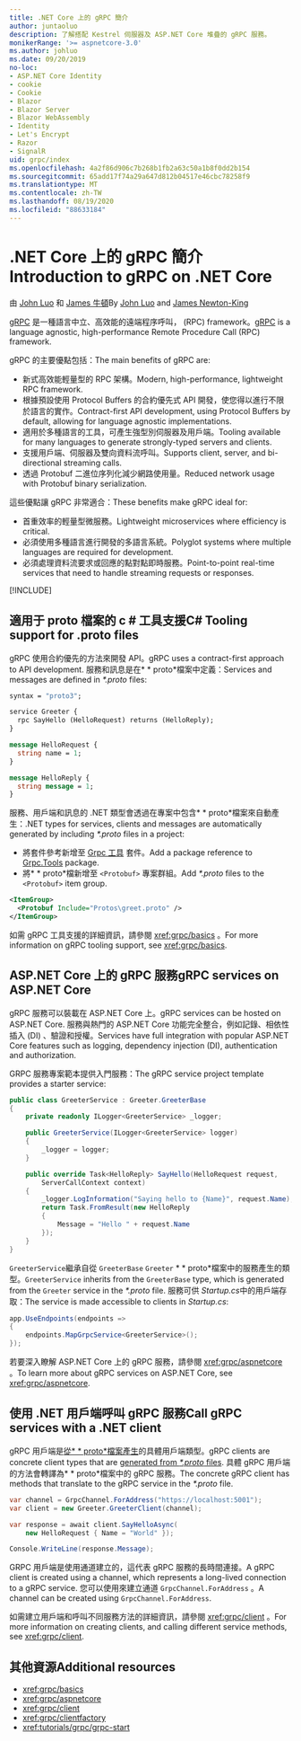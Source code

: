 ```yaml
---
title: .NET Core 上的 gRPC 簡介
author: juntaoluo
description: 了解搭配 Kestrel 伺服器及 ASP.NET Core 堆疊的 gRPC 服務。
monikerRange: '>= aspnetcore-3.0'
ms.author: johluo
ms.date: 09/20/2019
no-loc:
- ASP.NET Core Identity
- cookie
- Cookie
- Blazor
- Blazor Server
- Blazor WebAssembly
- Identity
- Let's Encrypt
- Razor
- SignalR
uid: grpc/index
ms.openlocfilehash: 4a2f86d906c7b268b1fb2a63c50a1b8f0dd2b154
ms.sourcegitcommit: 65add17f74a29a647d812b04517e46cbc78258f9
ms.translationtype: MT
ms.contentlocale: zh-TW
ms.lasthandoff: 08/19/2020
ms.locfileid: "88633184"
---
```

# <a name="introduction-to-grpc-on-net-core"></a><span data-ttu-id="a7a99-103">.NET Core 上的 gRPC 簡介</span><span class="sxs-lookup"><span data-stu-id="a7a99-103">Introduction to gRPC on .NET Core</span></span>

<span data-ttu-id="a7a99-104">由 [John Luo](https://github.com/juntaoluo) 和 [James 牛頓](https://twitter.com/jamesnk)</span><span class="sxs-lookup"><span data-stu-id="a7a99-104">By [John Luo](https://github.com/juntaoluo) and [James Newton-King](https://twitter.com/jamesnk)</span></span>

<span data-ttu-id="a7a99-105">[gRPC](https://grpc.io/docs/guides/) 是一種語言中立、高效能的遠端程序呼叫， (RPC) framework。</span><span class="sxs-lookup"><span data-stu-id="a7a99-105">[gRPC](https://grpc.io/docs/guides/) is a language agnostic, high-performance Remote Procedure Call (RPC) framework.</span></span>

<span data-ttu-id="a7a99-106">gRPC 的主要優點包括：</span><span class="sxs-lookup"><span data-stu-id="a7a99-106">The main benefits of gRPC are:</span></span>
* <span data-ttu-id="a7a99-107">新式高效能輕量型的 RPC 架構。</span><span class="sxs-lookup"><span data-stu-id="a7a99-107">Modern, high-performance, lightweight RPC framework.</span></span>
* <span data-ttu-id="a7a99-108">根據預設使用 Protocol Buffers 的合約優先式 API 開發，使您得以進行不限於語言的實作。</span><span class="sxs-lookup"><span data-stu-id="a7a99-108">Contract-first API development, using Protocol Buffers by default, allowing for language agnostic implementations.</span></span>
* <span data-ttu-id="a7a99-109">適用於多種語言的工具，可產生強型別伺服器及用戶端。</span><span class="sxs-lookup"><span data-stu-id="a7a99-109">Tooling available for many languages to generate strongly-typed servers and clients.</span></span>
* <span data-ttu-id="a7a99-110">支援用戶端、伺服器及雙向資料流呼叫。</span><span class="sxs-lookup"><span data-stu-id="a7a99-110">Supports client, server, and bi-directional streaming calls.</span></span>
* <span data-ttu-id="a7a99-111">透過 Protobuf 二進位序列化減少網路使用量。</span><span class="sxs-lookup"><span data-stu-id="a7a99-111">Reduced network usage with Protobuf binary serialization.</span></span>

<span data-ttu-id="a7a99-112">這些優點讓 gRPC 非常適合：</span><span class="sxs-lookup"><span data-stu-id="a7a99-112">These benefits make gRPC ideal for:</span></span>
* <span data-ttu-id="a7a99-113">首重效率的輕量型微服務。</span><span class="sxs-lookup"><span data-stu-id="a7a99-113">Lightweight microservices where efficiency is critical.</span></span>
* <span data-ttu-id="a7a99-114">必須使用多種語言進行開發的多語言系統。</span><span class="sxs-lookup"><span data-stu-id="a7a99-114">Polyglot systems where multiple languages are required for development.</span></span>
* <span data-ttu-id="a7a99-115">必須處理資料流要求或回應的點對點即時服務。</span><span class="sxs-lookup"><span data-stu-id="a7a99-115">Point-to-point real-time services that need to handle streaming requests or responses.</span></span>

[!INCLUDE[](~/includes/gRPCazure.md)]

## <a name="c-tooling-support-for-proto-files"></a><span data-ttu-id="a7a99-116">適用于 proto 檔案的 c # 工具支援</span><span class="sxs-lookup"><span data-stu-id="a7a99-116">C# Tooling support for .proto files</span></span>

<span data-ttu-id="a7a99-117">gRPC 使用合約優先的方法來開發 API。</span><span class="sxs-lookup"><span data-stu-id="a7a99-117">gRPC uses a contract-first approach to API development.</span></span> <span data-ttu-id="a7a99-118">服務和訊息是在\* \* proto\*檔案中定義：</span><span class="sxs-lookup"><span data-stu-id="a7a99-118">Services and messages are defined in *\*.proto* files:</span></span>

```protobuf
syntax = "proto3";

service Greeter {
  rpc SayHello (HelloRequest) returns (HelloReply);
}

message HelloRequest {
  string name = 1;
}

message HelloReply {
  string message = 1;
}
```

<span data-ttu-id="a7a99-119">服務、用戶端和訊息的 .NET 類型會透過在專案中包含\* \* proto\*檔案來自動產生：</span><span class="sxs-lookup"><span data-stu-id="a7a99-119">.NET types for services, clients and messages are automatically generated by including *\*.proto* files in a project:</span></span>

* <span data-ttu-id="a7a99-120">將套件參考新增至 [Grpc 工具](https://www.nuget.org/packages/Grpc.Tools/) 套件。</span><span class="sxs-lookup"><span data-stu-id="a7a99-120">Add a package reference to [Grpc.Tools](https://www.nuget.org/packages/Grpc.Tools/) package.</span></span>
* <span data-ttu-id="a7a99-121">將\* \* proto\*檔新增至 `<Protobuf>` 專案群組。</span><span class="sxs-lookup"><span data-stu-id="a7a99-121">Add *\*.proto* files to the `<Protobuf>` item group.</span></span>

```xml
<ItemGroup>
  <Protobuf Include="Protos\greet.proto" />
</ItemGroup>
```

<span data-ttu-id="a7a99-122">如需 gRPC 工具支援的詳細資訊，請參閱 <xref:grpc/basics> 。</span><span class="sxs-lookup"><span data-stu-id="a7a99-122">For more information on gRPC tooling support, see <xref:grpc/basics>.</span></span>

## <a name="grpc-services-on-aspnet-core"></a><span data-ttu-id="a7a99-123">ASP.NET Core 上的 gRPC 服務</span><span class="sxs-lookup"><span data-stu-id="a7a99-123">gRPC services on ASP.NET Core</span></span>

<span data-ttu-id="a7a99-124">gRPC 服務可以裝載在 ASP.NET Core 上。</span><span class="sxs-lookup"><span data-stu-id="a7a99-124">gRPC services can be hosted on ASP.NET Core.</span></span> <span data-ttu-id="a7a99-125">服務與熱門的 ASP.NET Core 功能完全整合，例如記錄、相依性插入 (DI) 、驗證和授權。</span><span class="sxs-lookup"><span data-stu-id="a7a99-125">Services have full integration with popular ASP.NET Core features such as logging, dependency injection (DI), authentication and authorization.</span></span>

<span data-ttu-id="a7a99-126">GRPC 服務專案範本提供入門服務：</span><span class="sxs-lookup"><span data-stu-id="a7a99-126">The gRPC service project template provides a starter service:</span></span>

```csharp
public class GreeterService : Greeter.GreeterBase
{
    private readonly ILogger<GreeterService> _logger;

    public GreeterService(ILogger<GreeterService> logger)
    {
        _logger = logger;
    }

    public override Task<HelloReply> SayHello(HelloRequest request,
        ServerCallContext context)
    {
        _logger.LogInformation("Saying hello to {Name}", request.Name);
        return Task.FromResult(new HelloReply 
        {
            Message = "Hello " + request.Name
        });
    }
}
```

<span data-ttu-id="a7a99-127">`GreeterService`繼承自從 `GreeterBase` `Greeter` \* \* proto\*檔案中的服務產生的類型。</span><span class="sxs-lookup"><span data-stu-id="a7a99-127">`GreeterService` inherits from the `GreeterBase` type, which is generated from the `Greeter` service in the *\*.proto* file.</span></span> <span data-ttu-id="a7a99-128">服務可供 *Startup.cs*中的用戶端存取：</span><span class="sxs-lookup"><span data-stu-id="a7a99-128">The service is made accessible to clients in *Startup.cs*:</span></span>

```csharp
app.UseEndpoints(endpoints =>
{
    endpoints.MapGrpcService<GreeterService>();
});
```

<span data-ttu-id="a7a99-129">若要深入瞭解 ASP.NET Core 上的 gRPC 服務，請參閱 <xref:grpc/aspnetcore> 。</span><span class="sxs-lookup"><span data-stu-id="a7a99-129">To learn more about gRPC services on ASP.NET Core, see <xref:grpc/aspnetcore>.</span></span>

## <a name="call-grpc-services-with-a-net-client"></a><span data-ttu-id="a7a99-130">使用 .NET 用戶端呼叫 gRPC 服務</span><span class="sxs-lookup"><span data-stu-id="a7a99-130">Call gRPC services with a .NET client</span></span>

<span data-ttu-id="a7a99-131">gRPC 用戶端是[從\* \* proto\*檔案產生](xref:grpc/basics#generated-c-assets)的具體用戶端類型。</span><span class="sxs-lookup"><span data-stu-id="a7a99-131">gRPC clients are concrete client types that are [generated from *\*.proto* files](xref:grpc/basics#generated-c-assets).</span></span> <span data-ttu-id="a7a99-132">具體 gRPC 用戶端的方法會轉譯為\* \* proto\*檔案中的 gRPC 服務。</span><span class="sxs-lookup"><span data-stu-id="a7a99-132">The concrete gRPC client has methods that translate to the gRPC service in the *\*.proto* file.</span></span>

```csharp
var channel = GrpcChannel.ForAddress("https://localhost:5001");
var client = new Greeter.GreeterClient(channel);

var response = await client.SayHelloAsync(
    new HelloRequest { Name = "World" });

Console.WriteLine(response.Message);
```

<span data-ttu-id="a7a99-133">GRPC 用戶端是使用通道建立的，這代表 gRPC 服務的長時間連接。</span><span class="sxs-lookup"><span data-stu-id="a7a99-133">A gRPC client is created using a channel, which represents a long-lived connection to a gRPC service.</span></span> <span data-ttu-id="a7a99-134">您可以使用來建立通道 `GrpcChannel.ForAddress` 。</span><span class="sxs-lookup"><span data-stu-id="a7a99-134">A channel can be created using `GrpcChannel.ForAddress`.</span></span>

<span data-ttu-id="a7a99-135">如需建立用戶端和呼叫不同服務方法的詳細資訊，請參閱 <xref:grpc/client> 。</span><span class="sxs-lookup"><span data-stu-id="a7a99-135">For more information on creating clients, and calling different service methods, see <xref:grpc/client>.</span></span>

## <a name="additional-resources"></a><span data-ttu-id="a7a99-136">其他資源</span><span class="sxs-lookup"><span data-stu-id="a7a99-136">Additional resources</span></span>

* <xref:grpc/basics>
* <xref:grpc/aspnetcore>
* <xref:grpc/client>
* <xref:grpc/clientfactory>
* <xref:tutorials/grpc/grpc-start>
